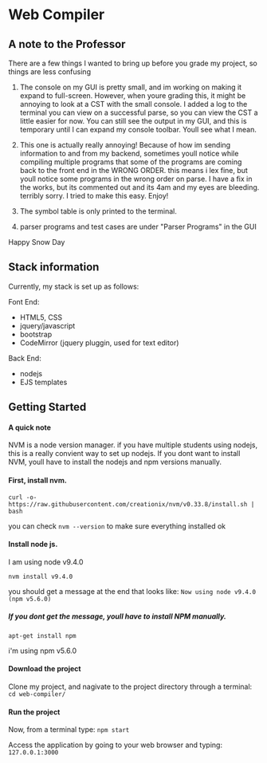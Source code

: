 # Web Compiler
## A note to the Professor

There are a few things I wanted to bring up before you grade my project, so things are less confusing

1) The console on my GUI is pretty small, and im working on making it expand to full-screen. However, when youre grading this, it might be annoying to look at a CST with the small console. I added a log to the terminal you can view on a successful parse, so you can view the CST a little easier for now. You can still see the output in my GUI, and this is temporary until I can expand my console toolbar. Youll see what I mean.    


2) This one is actually really annoying! Because of how im sending information to and from my backend, sometimes youll notice while compiling multiple programs that some of the programs are coming back to the front end in the WRONG ORDER. this means i lex fine, but youll notice some programs in the wrong order on parse. I have a fix in the works, but its commented out and its 4am and my eyes are bleeding. terribly sorry. I tried to make this easy. Enjoy!

3) The symbol table is only printed to the terminal.

4) parser programs and test cases are under "Parser Programs" in the GUI


Happy Snow Day

## Stack information

Currently, my stack is set up as follows:

Font End:
* HTML5, CSS
* jquery/javascript
* bootstrap 
* CodeMirror (jquery pluggin, used for text editor)

Back End:

* nodejs
* EJS templates

## Getting Started

#### A quick note

NVM is a node version manager. if you have multiple students using nodejs, this is a really convient way to set up nodejs. If you dont want to install NVM, youll have to install the nodejs and npm versions manually.  

#### First, install nvm. 

`curl -o- https://raw.githubusercontent.com/creationix/nvm/v0.33.8/install.sh | bash`

you can check `nvm --version` to make sure everything installed ok

#### Install node js.

I am using node v9.4.0

`nvm install v9.4.0`

you should get a message at the end that looks like: `Now using node v9.4.0 (npm v5.6.0)`

##### If you dont get the message, youll have to install NPM manually. 

`apt-get install npm`

i'm using npm v5.6.0

#### Download the project
Clone my project, and nagivate to the project directory through a terminal: `cd web-compiler/`

#### Run the project

Now, from a terminal type: `npm start`

Access the application by going to your web browser and typing: `127.0.0.1:3000`